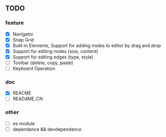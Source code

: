 

## TODO  

### feature 

- [x] Navigator  
- [x] Snap Grid 
- [x] Built-in Elements, Support for adding nodes to editor by drag and drop
- [x] Support for editing nodes (size, content)
- [x] Support for editing edges (type, style)
- [ ] Toolbar (delete, copy, paste) 
- [ ] Keyboard Operation

### doc  
- [x] REACME
- [ ] READdME_CN

### other
- [ ] es module
- [ ] dependance && devdependance